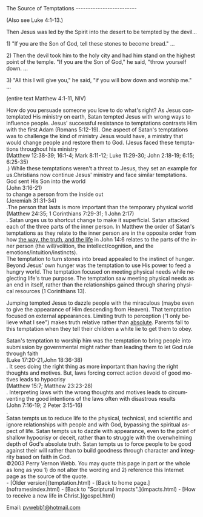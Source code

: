  <head> <title>(PVW) Matthew 4:1-11: The Source of Temptations</title> <meta content="IE=9" http-equiv="X-UA-Compatible"></meta> <link href="css/page_style.css" rel="stylesheet" type="text/css"></link> </head><body lang="EN-US"><div class="page_style"> The Source of Temptations
-------------------------

 (Also see Luke 4:1-13.) <div class="p">Then Jesus was led by the Spirit into the desert to be tempted by the devil...

1\) "If you are the Son of God, tell these stones to become bread." ...

2\) Then the devil took him to the holy city and had him stand on the highest point of the temple. "If you are the Son of God," he said, "throw yourself down. ...

3\) "All this I will give you," he said, "if you will bow down and worship me." ...

 (entire text Matthew 4:1-11, NIV)</div><div class="p">How do you persuade someone you love to do what's right? As Jesus contemplated His ministry on earth, Satan tempted Jesus with wrong ways to influence people. Jesus' successful resistance to temptations contrasts Him with the first Adam (Romans 5:12-19). One aspect of Satan's temptations was to challenge the kind of ministry Jesus would have, a ministry that would change people and restore them to God. (Jesus faced these temptations throughout his ministry<div class="footnote">(Matthew 12:38-39; 16:1-4; Mark 8:11-12; Luke 11:29-30; John 2:18-19; 6:15; 6:25-35)</div>.) While these temptations weren't a threat to Jesus, they set an example for us.Christians now continue Jesus' ministry and face similar temptations.</div><div class="p">God sent His Son into the world<div class="footnote">(John 3:16-21)</div> to change a person from the inside out<div class="footnote">(Jeremiah 31:31-34)</div>.The person that lasts is more important than the temporary physical world<div class="footnote">(Matthew 24:35; 1 Corinthians 7:29-31; 1 John 2:17)</div>. Satan urges us to shortcut change to make it superficial. Satan attacked each of the three parts of the inner person. In Matthew the order of Satan's temptations as they relate to the inner person are in the opposite order from how [the way, the truth, and the life](waytruth.html) in John 14:6 relates to the parts of the inner person (the will/volition, the intellect/cognition, and the emotions/intuition/instincts).</div>The temptation to turn stones into bread appealed to the instinct of hunger. Beyond Jesus' own hunger was the temptation to use His power to feed a hungry world. The temptation focused on meeting physical needs while neglecting life's true purpose. The temptation saw meeting physical needs as an end in itself, rather than the relationships gained through sharing physical resources (1 Corinthians 13).

Jumping tempted Jesus to dazzle people with the miraculous (maybe even to give the appearance of Him descending from Heaven). That temptation focused on external appearances. Limiting truth to perception ("I only believe what I see") makes truth relative rather than [absolute](truthsetfree.html). Parents fall to this temptation when they tell their children a white lie to get them to obey.

<div class="p">Satan's temptation to worship him was the temptation to bring people into submission by governmental might rather than leading them to let God rule through faith<div class="footnote">(Luke 17:20-21,John 18:36-38)</div>. It sees doing the right thing as more important than having the right thoughts and motives. But, laws forcing correct action devoid of good motives leads to hypocrisy<div class="footnote">(Matthew 15:7; Matthew 23:23-28)</div>. Interpreting laws with the wrong thoughts and motives leads to circumventing the good intentions of the laws often with disastrous results<div class="footnote">(John 7:16-19; 2 Peter 3:15-16)</div>.</div>Satan tempts us to reduce life to the physical, technical, and scientific and ignore relationships with people and with God, bypassing the spiritual aspect of life. Satan tempts us to dazzle with appearance, even to the point of shallow hypocrisy or deceit, rather than to struggle with the overwhelming depth of God's absolute truth. Satan tempts us to force people to be good against their will rather than to build goodness through character and integrity based on faith in God.

<div class="p" id="footnotes"></div><script src="js/footnotes.js" type="text/javascript"></script><div class="copy">©2003 Perry Vernon Webb. You may quote this page in part or the whole as long as you
 1) do not alter the wording and
 2) reference this Internet page as the source of the quote.</div>  </div>- [Older version](temptation.html)
- [Back to home page.](noframesindex.html)
- [Back to "Scriptural Impacts".](impacts.html)
- [How to receive a new life in Christ.](gospel.html)

Email: [pvwebb1@hotmail.com](mailto:pvwebb1@hotmail.com)

